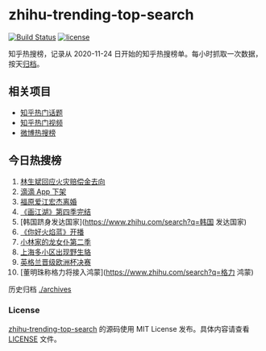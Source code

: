# zhihu-trending-top-search

[![Build Status](https://github.com/justjavac/zhihu-trending-top-search/workflows/ci/badge.svg?branch=main)](https://github.com/justjavac/zhihu-trending-top-search/actions)
[![license](https://img.shields.io/github/license/justjavac/zhihu-trending-top-search)](https://github.com/justjavac/zhihu-trending-top-search/blob/main/LICENSE)

知乎热搜榜，记录从 2020-11-24 日开始的知乎热搜榜单。每小时抓取一次数据，按天[归档](./archives)。

## 相关项目

- [知乎热门话题](https://github.com/justjavac/zhihu-trending-hot-questions)
- [知乎热门视频](https://github.com/justjavac/zhihu-trending-hot-video)
- [微博热搜榜](https://github.com/justjavac/weibo-trending-hot-search)

## 今日热搜榜

<!-- BEGIN -->
<!-- 最后更新时间 Fri Jul 09 2021 04:06:03 GMT+0800 (China Standard Time) -->

1. [林生斌回应火灾赔偿金去向](https://www.zhihu.com/search?q=林生斌)
2. [滴滴 App 下架](https://www.zhihu.com/search?q=滴滴下架)
3. [福原爱江宏杰离婚](https://www.zhihu.com/search?q=福原爱)
4. [《画江湖》第四季完结](https://www.zhihu.com/search?q=画江湖之不良人)
5. [韩国跻身发达国家](https://www.zhihu.com/search?q=韩国 发达国家)
6. [《你好火焰蓝》开播](https://www.zhihu.com/search?q=你好火焰蓝)
7. [小林家的龙女仆第二季](https://www.zhihu.com/search?q=小林家的龙女仆)
8. [上海多小区出现野生貉](https://www.zhihu.com/search?q=野生貉)
9. [英格兰晋级欧洲杯决赛](https://www.zhihu.com/search?q=英格兰队)
10. [董明珠称格力将接入鸿蒙](https://www.zhihu.com/search?q=格力 鸿蒙)

<!-- END -->

历史归档 [./archives](./archives)

### License

[zhihu-trending-top-search](https://github.com/justjavac/zhihu-trending-top-search)
的源码使用 MIT License 发布。具体内容请查看 [LICENSE](./LICENSE) 文件。
